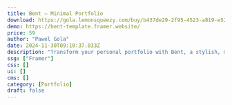 ```yaml
---
title: Bent — Minimal Portfolio
download: https://gola.lemonsqueezy.com/buy/b437de29-2f95-4523-a819-e524987e4a3f?aff=YGGpO5
demo: https://bent-template.framer.website/
price: 59
author: "Pawel Gola"
date: 2024-11-30T09:10:37.033Z
description: "Transform your personal portfolio with Bent, a stylish, minimal Portfolio Framer Template. Perfect for creatives, designers, freelancers, agencies, and design studios."
ssg: ["Framer"]
css: []
ui: []
cms: []
category: [Portfolio]
draft: false
---
```

